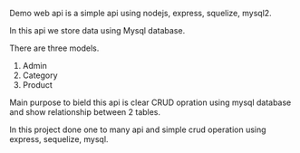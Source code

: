 Demo web api is a simple api using nodejs, express, squelize, mysql2.

In this api we store data using Mysql database.

There are three models. 
1. Admin
2. Category
3. Product

Main purpose to bield this api is clear CRUD opration using mysql database and show relationship between 2 tables.

In this project done one to many api and simple crud operation using express, sequelize, mysql.
